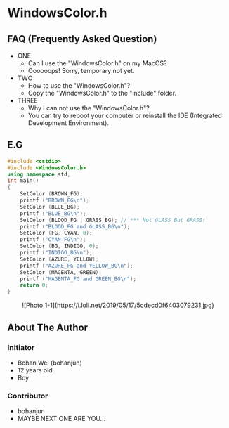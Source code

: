 # WindowsColor.h
## FAQ (Frequently Asked Question)
* ONE
  - Can I use the "WindowsColor.h" on my MacOS?
  - Oooooops! Sorry, temporary not yet.
* TWO
  - How to use the "WindowsColor.h"?
  - Copy the "WindowsColor.h" to the "include" folder.
* THREE
  - Why I can not use the "WindowsColor.h"?
  - You can try to reboot your computer or reinstall the IDE (Integrated Development Environment).
## E.G
```cpp
#include <cstdio>
#include <WindowsColor.h> 
using namespace std;
int main()
{
	SetColor (BROWN_FG);
	printf ("BROWN_FG\n");
	SetColor (BLUE_BG);
	printf ("BLUE_BG\n");
	SetColor (BLOOD_FG | GRASS_BG); // *** Not GLASS But GRASS!  
	printf ("BLOOD_FG and GLASS_BG\n");
	SetColor (FG, CYAN, 0);
	printf ("CYAN_FG\n");
	SetColor (BG, INDIGO, 0);
	printf ("INDIGO_BG\n");
	SetColor (AZURE, YELLOW);
	printf ("AZURE_FG and YELLOW_BG\n");
	SetColor (MAGENTA, GREEN);
	printf ("MAGENTA_FG and GREEN_BG\n");
	return 0;
}
```
<center>
![Photo 1-1](https://i.loli.net/2019/05/17/5cdecd0f6403079231.jpg)
</center>

## About The Author
### Initiator
* Bohan Wei (bohanjun)
* 12 years old
* Boy
### Contributor
* bohanjun
* MAYBE NEXT ONE ARE YOU...
